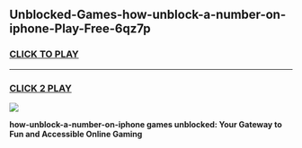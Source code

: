 
## Unblocked-Games-how-unblock-a-number-on-iphone-Play-Free-6qz7p
<h3>
<a href="https://premium76.site?title=how-unblock-a-number-on-iphone&ref=21A">CLICK TO PLAY</a></h3>
<hr>

<h3>
<a href="https://premium76.site?title=how-unblock-a-number-on-iphone&ref=21A">CLICK 2 PLAY</a>
  
</h3>

<a href="https://premium76.site?title=how-unblock-a-number-on-iphone&ref=21A"><img src="https://clearcache.store/games.png"></a>


**how-unblock-a-number-on-iphone games unblocked: Your Gateway to Fun and Accessible Online Gaming**
